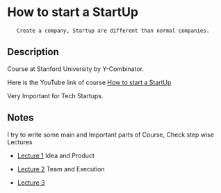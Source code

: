 # How to start a StartUp

       Create a company, Startup are different than normal companies.
       
       
## Description

Course at Stanford University by Y-Combinator.

Here is the YouTube link of course [How to start a StartUp](https://youtu.be/CVfnkM44Urs)

Very Important for Tech Startups.


## Notes

I try to write some main and Important parts of Course, Check step wise Lectures

- [Lecture 1](https://github.com/MTayyab10/How-to-start-Start-up/tree/main/Lecture%201) Idea and Product

- [Lecture 2](https://github.com/MTayyab10/How-to-start-Start-up/tree/main/Lecture%202) Team and Execution

- [Lecture 3](https://github.com/MTayyab10/How-to-start-Start-up/tree/main/Lecture%201)

